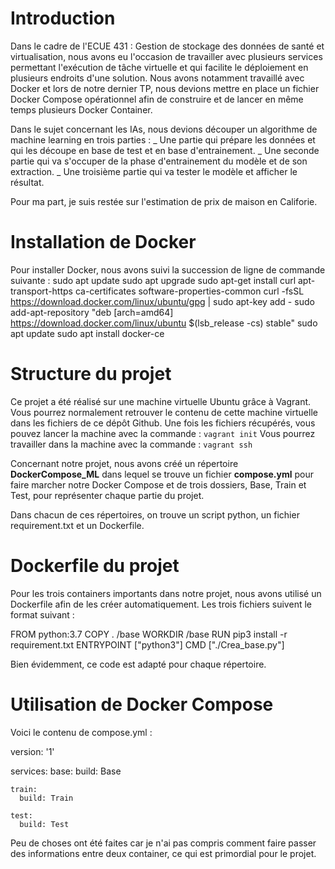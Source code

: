 # Introduction

Dans le cadre de l'ECUE 431 : Gestion de stockage des données de santé et virtualisation, nous avons eu l'occasion de
travailler avec plusieurs services permettant l'exécution de tâche virtuelle et qui facilite le déploiement en plusieurs
endroits d'une solution. Nous avons notamment travaillé avec Docker et lors de notre dernier TP, nous devions mettre en place
un fichier Docker Compose opérationnel afin de construire et de lancer en même temps plusieurs Docker Container.

Dans le sujet concernant les IAs, nous devions découper un algorithme de machine learning en trois parties :
_ Une partie qui prépare les données et qui les découpe en base de test et en base d'entrainement.
_ Une seconde partie qui va s'occuper de la phase d'entrainement du modèle et de son extraction.
_ Une troisième partie qui va tester le modèle et afficher le résultat.

Pour ma part, je suis restée sur l'estimation de prix de maison en Califorie.

# Installation de Docker

Pour installer Docker, nous avons suivi la succession de ligne de commande suivante :
  sudo apt update
  sudo apt upgrade
  sudo apt-get install  curl apt-transport-https ca-certificates software-properties-common
  curl -fsSL https://download.docker.com/linux/ubuntu/gpg | sudo apt-key add -
  sudo add-apt-repository "deb [arch=amd64] https://download.docker.com/linux/ubuntu $(lsb_release -cs) stable"
  sudo apt update
  sudo apt install docker-ce

# Structure du projet

Ce projet a été réalisé sur une machine virtuelle Ubuntu grâce à Vagrant.
Vous pourrez normalement retrouver le contenu de cette machine virtuelle dans les fichiers de ce dépôt Github.
Une fois les fichiers récupérés, vous pouvez lancer la machine avec la commande : `vagrant init`
Vous pourrez travailler dans la machine avec la commande : `vagrant ssh`

Concernant notre projet, nous avons créé un répertoire **DockerCompose_ML** dans lequel se trouve un fichier **compose.yml** pour faire
marcher notre Docker Compose et de trois dossiers, Base, Train et Test, pour représenter chaque partie du projet.

Dans chacun de ces répertoires, on trouve un script python, un fichier requirement.txt et un Dockerfile.

# Dockerfile du projet

Pour les trois containers importants dans notre projet, nous avons utilisé un Dockerfile afin de les créer automatiquement.
Les trois fichiers suivent le format suivant :

  FROM python:3.7
  COPY . /base
  WORKDIR /base
  RUN pip3 install -r requirement.txt
  ENTRYPOINT ["python3"]
  CMD ["./Crea_base.py"]

Bien évidemment, ce code est adapté pour chaque répertoire.

# Utilisation de Docker Compose

Voici le contenu de compose.yml :

  version: '1'

  services:
    base:
      build: Base

    train:
      build: Train

    test:
      build: Test

Peu de choses ont été faites car je n'ai pas compris comment faire passer des informations entre deux container,
ce qui est primordial pour le projet. 
